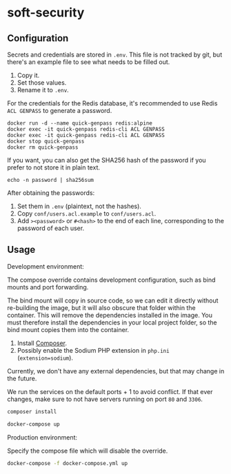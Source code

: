 # soft-security

## Configuration

Secrets and credentials are stored in `.env`. This file is not tracked by git, but there's an example file to see what needs to be filled out.

1. Copy it.
2. Set those values.
3. Rename it to `.env`.

For the credentials for the Redis database, it's recommended to use Redis `ACL GENPASS` to generate a password.

```shell
docker run -d --name quick-genpass redis:alpine
docker exec -it quick-genpass redis-cli ACL GENPASS
docker exec -it quick-genpass redis-cli ACL GENPASS
docker stop quick-genpass
docker rm quick-genpass
```

If you want, you can also get the SHA256 hash of the password if you prefer to not store it in plain text.

```shell
echo -n password | sha256sum
```

After obtaining the passwords:

1. Set them in `.env` (plaintext, not the hashes).
2. Copy `conf/users.acl.example` to `conf/users.acl`.
3. Add `><password>` or `#<hash>` to the end of each line, corresponding to the password of each user.

## Usage

Development environment:

The compose override contains development configuration, such as bind mounts and port forwarding.

The bind mount will copy in source code, so we can edit it directly without re-building the image, but it will also obscure that folder within the container. This will remove the dependencies installed in the image. You must therefore install the dependencies in your local project folder, so the bind mount copies them into the container.

1. Install [Composer](https://getcomposer.org/).
2. Possibly enable the Sodium PHP extension in `php.ini` (`extension=sodium`).

Currently, we don't have any external dependencies, but that may change in the future.

We run the services on the default ports + 1 to avoid conflict. If that ever changes, make sure to not have servers running on port `80` and `3306`.

```bash
composer install
```

```bash
docker-compose up
```

Production environment:

Specify the compose file which will disable the override.

```bash
docker-compose -f docker-compose.yml up
```
